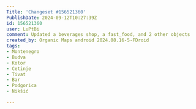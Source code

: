 ```yaml
---
Title: 'Changeset #156521360'
PublishDate: 2024-09-12T10:27:39Z
id: 156521360
user: LuPtBi
comment: Updated a beverages shop, a fast_food, and 2 other objects
created_by: Organic Maps android 2024.08.16-5-FDroid
tags:
- Montenegro
- Budva
- Kotor
- Cetinje
- Tivat
- Bar
- Podgorica
- Nikšić

---
```

